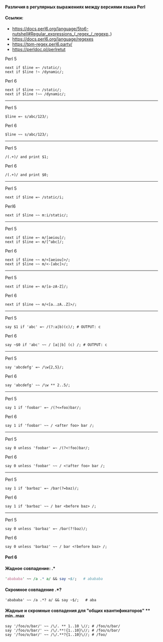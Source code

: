 
#### Различия в регулярных выражениях между версиями языка Perl

#### Cсылки:
 - https://docs.perl6.org/language/5to6-nutshell#Regular_expressions_(_regex_/_regexp_)
 - https://docs.perl6.org/language/regexes
 - https://tpm-regex.perl6.party/
 - https://perldoc.pl/perlretut


Perl 5
```perl5
next if $line =~ /static/;
next if $line !~ /dynamic/;
```

Perl 6
```perl6
next if $line ~~ /static/;
next if $line !~~ /dynamic/;
```

---

Perl 5
```perl5
$line =~ s/abc/123/;
```

Perl 6
```perl6
$line ~~ s/abc/123/;
```

---

Perl 5
```perl5
/(.+)/ and print $1;
```

Perl 6
```perl6
/(.+)/ and print $0;
```

---

Perl 5
```perl5
next if $line =~ /static/i;
```

Perl6
```perl6
next if $line ~~ m:i/static/;
```

---

Perl 5
```perl5
next if $line =~ m/[aeiou]/;
next if $line =~ m/[^abc]/;
```

Perl 6
```perl6
next if $line ~~ m/<[aeiou]>/;
next if $line ~~ m/<-[abc]>/;
```

---

Perl 5
```perl5
next if $line =~ m/[a-zA-Z]/;
```

Perl 6
```perl6
next if $line ~~ m/<[a..zA..Z]>/;
```

---

Perl 5
```perl5
say $1 if 'abc' =~ /(?:a|b)(c)/; # OUTPUT: c
```

Perl 6
```perl6
say ~$0 if 'abc' ~~ / [a||b] (c) /; # OUTPUT: c
```

---

Perl 5
```perl5
say 'abcdefg' =~ /\w{2,5}/;
```

Perl 6
```perl6
say 'abcdefg' ~~ /\w ** 2..5/;
```

---

Perl 5
```perl5
say 1 if 'foobar' =~ /(?<=foo)bar/;
```

Perl 6
```perl6
say 1 if 'foobar' ~~ / <after foo> bar /;
```

---

Perl 5
```perl5
say 0 unless 'foobar' =~ /(?<!foo)bar/;
```

Perl 6
```perl6
say 0 unless 'foobar' ~~ / <!after foo> bar /;
```

---

Perl 5
```perl5
say 1 if 'barbaz' =~ /bar(?=baz)/;
```

Perl 6
```perl6
say 1 if 'barbaz' ~~ / bar <before baz> /;
```

---

Perl 5
```perl5
say 0 unless 'barbaz' =~ /bar(?!baz)/;
```

Perl 6
```perl6
say 0 unless 'barbaz' ~~ / bar <!before baz> /;
```


#### Perl 6
#### Жадное совпадение: .*

```perl
'abababa' ~~ /a .* a/ && say ~$/;   # abababa
```

#### Скромное совпадение .*?
```perl6
'abababa' ~~ /a .*? a/ && say ~$/;   # aba
```

#### Жадные и скромные совпадения для "общих квантификаторов" ** min..max
```perl6
say '/foo/o/bar/' ~~ /\/. ** 1..10 \//; # /foo/o/bar/
say '/foo/o/bar/' ~~ /\/.**!{1..10}\//; # /foo/o/bar/
say '/foo/o/bar/' ~~ /\/.**?{1..10}\//; # /foo/
```
